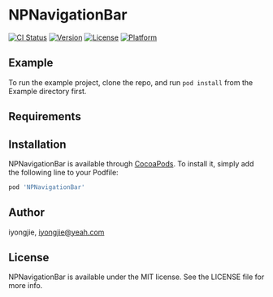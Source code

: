 # NPNavigationBar

[![CI Status](https://img.shields.io/travis/iyongjie/NPNavigationBar.svg?style=flat)](https://travis-ci.org/iyongjie/NPNavigationBar)
[![Version](https://img.shields.io/cocoapods/v/NPNavigationBar.svg?style=flat)](https://cocoapods.org/pods/NPNavigationBar)
[![License](https://img.shields.io/cocoapods/l/NPNavigationBar.svg?style=flat)](https://cocoapods.org/pods/NPNavigationBar)
[![Platform](https://img.shields.io/cocoapods/p/NPNavigationBar.svg?style=flat)](https://cocoapods.org/pods/NPNavigationBar)

## Example

To run the example project, clone the repo, and run `pod install` from the Example directory first.

## Requirements

## Installation

NPNavigationBar is available through [CocoaPods](https://cocoapods.org). To install
it, simply add the following line to your Podfile:

```ruby
pod 'NPNavigationBar'
```

## Author

iyongjie, iyongjie@yeah.com

## License

NPNavigationBar is available under the MIT license. See the LICENSE file for more info.
